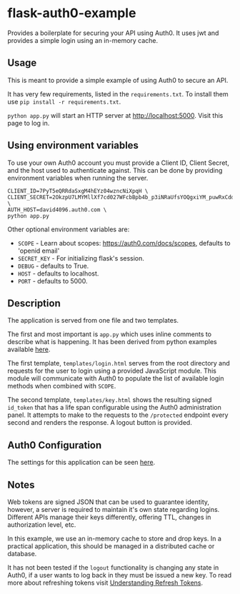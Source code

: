 # flask-auth0-example
Provides a boilerplate for securing your API using Auth0. It uses jwt and provides a simple login using an in-memory cache.

## Usage

This is meant to provide a simple example of using Auth0 to secure an API.

It has very few requirements, listed in the `requirements.txt`. To install them use `pip install -r requirements.txt`.

`python app.py` will start an HTTP server at [http://localhost:5000](http://localhost:5000). Visit this page to log in.

## Using environment variables

To use your own Auth0 account you must provide a Client ID, Client Secret, and the host used to authenticate against. This can be done by providing environment variables when running the server.

    
    CLIENT_ID=7PyT5eQRRdaSxgM4hEYz04wzncNiXpqH \
    CLIENT_SECRET=2OkzpU7LMYMllXf7cd027WFcbBpb4b_p3iNRaUfsYOQgxiYM_puwRxCddCRy_RtV \
    AUTH_HOST=david4096.auth0.com \
    python app.py

Other optional environment variables are:

* `SCOPE` - Learn about scopes: https://auth0.com/docs/scopes, defaults to 'openid email'
* `SECRET_KEY` - For initializing flask's session.
* `DEBUG` - defaults to True.
* `HOST` - defaults to localhost.
* `PORT` - defaults to 5000.

## Description

The application is served from one file and two templates.

The first and most important is `app.py` which uses inline comments to describe what is happening. It has been derived
from python examples available [here](https://auth0.com/docs/quickstart/backend/python).

The first template, `templates/login.html` serves from the root directory and requests for the user to login using
a provided JavaScript module. This module will communicate with Auth0 to populate the list of available login methods 
when combined with `SCOPE`.

The second template, `templates/key.html` shows the resulting signed `id_token` that has a life span configurable using
the Auth0 administration panel. It attempts to make to the requests to the `/protected` endpoint every second and renders the response. A logout button is provided.

## Auth0 Configuration

The settings for this application can be seen [here](https://github.com/david4096/flask-auth0-example/issues/1).

## Notes

Web tokens are signed JSON that can be used to guarantee identity, however, a server is required to maintain it's own state regarding logins. Different APIs manage their keys differently, offering TTL, changes in authorization level, etc.

In this example, we use an in-memory cache to store and drop keys. In a practical application, this should be managed in a distributed cache or database.

It has not been tested if the `logout` functionality is changing any state in Auth0, if a user wants to log back in they must be issued a new key. To read more about refreshing tokens visit [Understanding Refresh Tokens](https://auth0.com/learn/refresh-tokens/).
